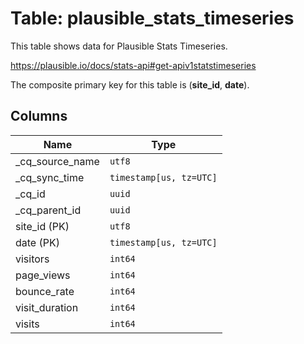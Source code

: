 # Table: plausible_stats_timeseries

This table shows data for Plausible Stats Timeseries.

https://plausible.io/docs/stats-api#get-apiv1statstimeseries

The composite primary key for this table is (**site_id**, **date**).

## Columns

| Name          | Type          |
| ------------- | ------------- |
|_cq_source_name|`utf8`|
|_cq_sync_time|`timestamp[us, tz=UTC]`|
|_cq_id|`uuid`|
|_cq_parent_id|`uuid`|
|site_id (PK)|`utf8`|
|date (PK)|`timestamp[us, tz=UTC]`|
|visitors|`int64`|
|page_views|`int64`|
|bounce_rate|`int64`|
|visit_duration|`int64`|
|visits|`int64`|